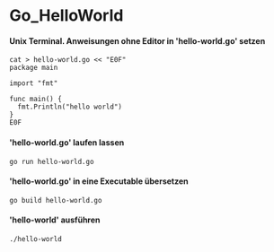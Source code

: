 # Go_HelloWorld
#### Unix Terminal. Anweisungen ohne Editor in 'hello-world.go' setzen
    cat > hello-world.go << "E0F"
    package main

    import "fmt"

    func main() {
      fmt.Println("hello world")
    }
    E0F
#### 'hello-world.go' laufen lassen
    go run hello-world.go
#### 'hello-world.go' in eine Executable übersetzen
    go build hello-world.go
#### 'hello-world' ausführen
    ./hello-world
